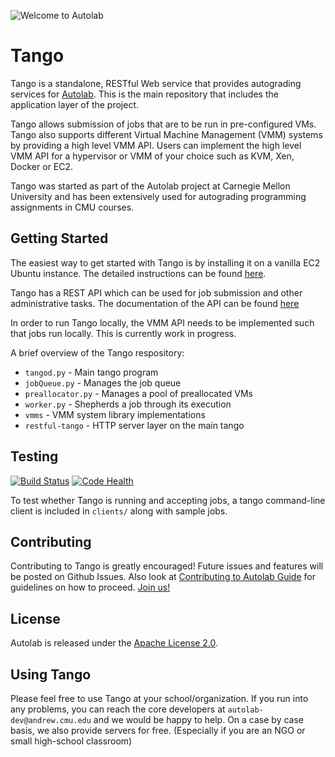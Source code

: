 ![Welcome to Autolab](https://github.com/autolab/Autolab/blob/master/public/images/autolab_logo.png)

Tango
======

Tango is a standalone, RESTful Web service that provides autograding services for [Autolab](https://github.com/autolab/Autolab). This is the main repository that includes the application layer of the project.

Tango allows submission of jobs that are to be run in pre-configured VMs. Tango also supports different Virtual Machine Management (VMM) systems by providing a high level VMM API. Users can implement the high level VMM API for a hypervisor or VMM of your choice such as KVM, Xen, Docker or EC2.

Tango was started as part of the Autolab project at Carnegie Mellon University and has been extensively used for autograding programming assignments in CMU courses. 

## Getting Started

The easiest way to get started with Tango is by installing it on a vanilla EC2 Ubuntu instance. The detailed instructions can be found [here](https://github.com/autolab/Tango/wiki/Setting-up-Tango-and-VMs-on-Amazon-EC2).

Tango has a REST API which can be used for job submission and other administrative tasks. The documentation of the API can be found [here](https://github.com/autolab/Tango/wiki/Tango-REST-API)

In order to run Tango locally, the VMM API needs to be implemented such that jobs run locally. This is currently work in progress.

A brief overview of the Tango respository:

* `tangod.py` - Main tango program
* `jobQueue.py` - Manages the job queue
* `preallocator.py` - Manages a pool of preallocated VMs
* `worker.py` - Shepherds a job through its execution
* `vmms` - VMM system library implementations
* `restful-tango` - HTTP server layer on the main tango

## Testing
[![Build Status](https://travis-ci.org/autolab/Tango.svg)](https://travis-ci.org/autolab/Tango) [![Code Health](https://landscape.io/github/autolab/Tango/master/landscape.svg?style=flat)](https://landscape.io/github/autolab/Tango/master)

To test whether Tango is running and accepting jobs, a tango command-line client is included in `clients/` along with sample jobs.

## Contributing

Contributing to Tango is greatly encouraged! Future issues and features will be posted on Github Issues. Also look at [Contributing to Autolab Guide](https://github.com/autolab/Autolab) for guidelines on how to proceed. [Join us!](http://contributors.autolabproject.org)

## License

Autolab is released under the [Apache License 2.0](http://opensource.org/licenses/Apache-2.0). 

## Using Tango

Please feel free to use Tango at your school/organization. If you run into any problems, you can reach the core developers at `autolab-dev@andrew.cmu.edu` and we would be happy to help. On a case by case basis, we also provide servers for free. (Especially if you are an NGO or small high-school classroom)
